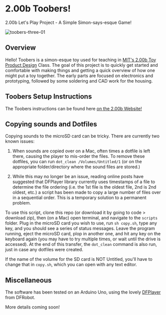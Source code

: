 # 2.00b Toobers!
2.00b Let's Play Project - A Simple Simon-says-esque Game!

![toobers-three-01](https://user-images.githubusercontent.com/276204/151922931-3098fd76-6870-4891-96a3-2523f05bd8a4.png)

## Overview

Hello! Toobers is a simon-esque toy used for teaching in [MIT's 2.00b Toy Product Design](https://web.mit.edu/2.00b/www) Class. The goal of this project is to quickly get started and comfortable with making things and getting a quick overview of how one might put a toy together. The early parts are focused on electronics and prototyping, followed by some soldering and CAD work for the housing.

## Toobers Setup Instructions

The Toobers instructions can be found here [on the 2.00b Website!](http://web.mit.edu/2.00b/www/toobers/index.html)

## Copying sounds and Dotfiles

Copying sounds to the microSD card can be tricky. There are currently two known issues:

1. When sounds are copied over on a Mac, often times a dotfile is left there, causing the player to mis-order the files. To remove these dotfiles, you can run `dot_clean /Volumes/Untitled/1` (or on the appropriate folder/directory where the sound files are stored.) 

2. While this may no longer be an issue, reading online posts have suggested that DFPlayer library currently uses timestamps of a file to determine the file ordering (i.e. the 1st file is the oldest file, 2nd is 2nd oldest, etc.) a script has been made to copy a large number of files over in a sequential order. This is a temporary solution to a permanent problem.

To use this script, clone this repo (or download it by going to code > download zip), then (on a Mac) open terminal, and navigate to the `scripts` folder. Plug in the microSD card you wish to use, run `sh copy.sh`, type any key, and you should see a series of status messages. Leave the program running, eject the microSD card, plop in another one, and hit any key on the keyboard again (you may have to try multiple times, or wait until the drive is accessed). At the end of this transfer, the `dot_clean` command is also run, just in case any dotfiles were created.

If the name of the volume for the SD card is NOT Untitled, you'll have to change that in `copy.sh`, which you can open with any text editor.

## Miscellaneous

The software has been tested on an Arduino Uno, using the lovely [DFPlayer](https://www.dfrobot.com/product-1121.html) from DFRobot. 

More details coming soon!
